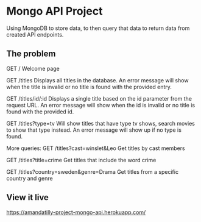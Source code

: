# Mongo API Project

Using MongoDB to store data, to then query that data to return data from created API endpoints.

## The problem

GET /
Welcome page

GET /titles
Displays all titles in the database. An error message will show when the title is invalid or no title is found with the provided entry.

GET /titles/id/:id
Displays a single title based on the id parameter from the request URL. An error message will show when the id is invalid or no title is found with the provided id.

GET /titles?type=tv
Will show titles that have type tv shows, search movies to show that type instead. An error message will show up if no type is found.

More queries:
GET /titles?cast=winslet&Leo
Get titles by cast members

GET /titles?title=crime
Get titles that include the word crime

GET /titles?country=sweden&genre=Drama
Get titles from a specific country and genre

## View it live

https://amandatilly-project-mongo-api.herokuapp.com/
